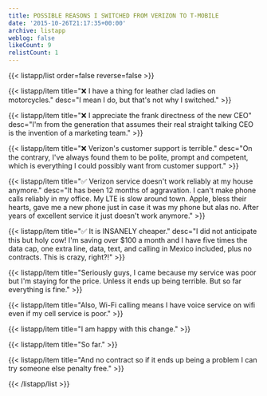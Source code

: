 ```yaml
---
title: POSSIBLE REASONS I SWITCHED FROM VERIZON TO T-MOBILE
date: '2015-10-26T21:17:35+00:00'
archive: listapp
weblog: false
likeCount: 9
relistCount: 1
---
```



{{< listapp/list order=false reverse=false >}}

   {{< listapp/item title="❌ I have a thing for leather clad ladies on motorcycles."
      desc="I mean I do, but that's not why I switched." >}}

   {{< listapp/item title="❌ I appreciate the frank directness of the new CEO"
      desc="I'm from the generation that assumes their real straight talking CEO is the invention of a marketing team." >}}

   {{< listapp/item title="❌ Verizon's customer support is terrible."
      desc="On the contrary, I've always found them to be polite, prompt and competent, which is everything I could possibly want from customer support." >}}

   {{< listapp/item title="✅ Verizon service doesn't work reliably at my house anymore."
      desc="It has been 12 months of aggravation. I can't make phone calls reliably in my office. My LTE is slow around town. Apple, bless their hearts, gave me a new phone just in case it was my phone but alas no. After years of excellent service it just doesn't work anymore." >}}

   {{< listapp/item title="✅ It is INSANELY cheaper."
      desc="I did not anticipate this but holy cow! I'm saving over $100 a month and I have five times the data cap, one extra line, data, text, and calling in Mexico included, plus no contracts. This is crazy, right?!" >}}

   {{< listapp/item title="Seriously guys, I came because my service was poor but I'm staying for the price. Unless it ends up being terrible. But so far everything is fine." >}}

   {{< listapp/item title="Also, Wi-Fi calling means I have voice service on wifi even if my cell service is poor." >}}

   {{< listapp/item title="I am happy with this change." >}}

   {{< listapp/item title="So far." >}}

   {{< listapp/item title="And no contract so if it ends up being a problem I can try someone else penalty free." >}}

{{< /listapp/list >}}

